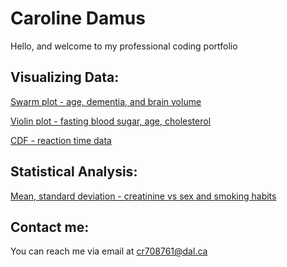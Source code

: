# Caroline Damus

Hello, and welcome to my professional coding portfolio

## Visualizing Data:

[Swarm plot - age, dementia, and brain volume](Alzheimer's_MRI.md)

[Violin plot - fasting blood sugar, age, cholesterol](FBS_vs_Age_and_Cholesterol.md)

[CDF - reaction time data](CDF.md)

## Statistical Analysis:

[Mean, standard deviation - creatinine vs sex and smoking habits](Heart_Failure.md)

## Contact me:
You can reach me via email at
[cr708761@dal.ca](mailto:cr708761@dal.ca)
